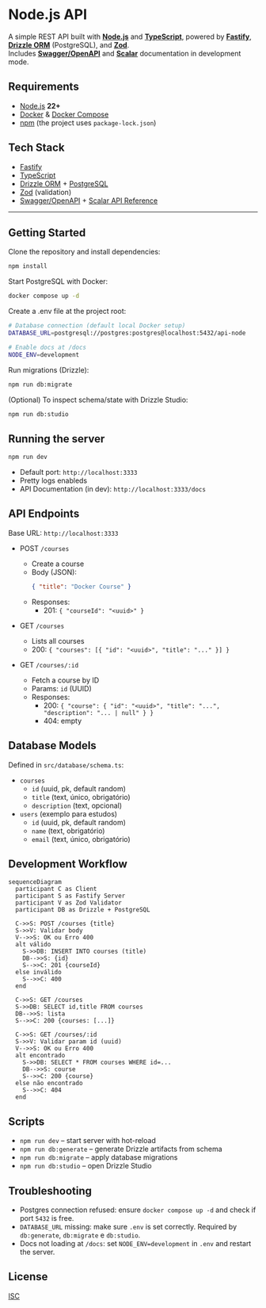 # Node.js API

A simple REST API built with **[Node.js](https://nodejs.org/)** and **[TypeScript](https://www.typescriptlang.org/)**, powered by **[Fastify](https://fastify.dev/)**, **[Drizzle ORM](https://orm.drizzle.team/)** (PostgreSQL), and **[Zod](https://zod.dev/)**.  
Includes **[Swagger/OpenAPI](https://swagger.io/)** and **[Scalar](https://github.com/scalar/scalar)** documentation in development mode.

## Requirements

- [Node.js](https://nodejs.org/) **22+**
- [Docker](https://www.docker.com/) & [Docker Compose](https://docs.docker.com/compose/)
- [npm](https://www.npmjs.com/) (the project uses `package-lock.json`)

## Tech Stack

- [Fastify](https://fastify.dev/)
- [TypeScript](https://www.typescriptlang.org/)
- [Drizzle ORM](https://orm.drizzle.team/) + [PostgreSQL](https://www.postgresql.org/)
- [Zod](https://zod.dev/) (validation)
- [Swagger/OpenAPI](https://swagger.io/) + [Scalar API Reference](https://github.com/scalar/scalar)

---

## Getting Started

Clone the repository and install dependencies:

```bash
npm install
```

Start PostgreSQL with Docker:

```bash
docker compose up -d
```

Create a .env file at the project root:

```bash
# Database connection (default local Docker setup)
DATABASE_URL=postgresql://postgres:postgres@localhost:5432/api-node

# Enable docs at /docs
NODE_ENV=development
```

Run migrations (Drizzle):

```bash
npm run db:migrate
```

(Optional) To inspect schema/state with Drizzle Studio:

```bash
npm run db:studio
```

## Running the server

```bash
npm run dev
```

- Default port: `http://localhost:3333`
- Pretty logs enableds
- API Documentation (in dev): `http://localhost:3333/docs`

## API Endpoints

Base URL: `http://localhost:3333`

- POST `/courses`

  - Create a course
  - Body (JSON):
    ```json
    { "title": "Docker Course" }
    ```
  - Responses:
    - 201: `{ "courseId": "<uuid>" }`

- GET `/courses`

  - Lists all courses
  - 200: `{ "courses": [{ "id": "<uuid>", "title": "..." }] }`

- GET `/courses/:id`
  - Fetch a course by ID
  - Params: `id` (UUID)
  - Responses:
    - 200: `{ "course": { "id": "<uuid>", "title": "...", "description": "... | null" } }`
    - 404: empty

## Database Models

Defined in `src/database/schema.ts`:

- `courses`
  - `id` (uuid, pk, default random)
  - `title` (text, único, obrigatório)
  - `description` (text, opcional)
- `users` (exemplo para estudos)
  - `id` (uuid, pk, default random)
  - `name` (text, obrigatório)
  - `email` (text, único, obrigatório)

## Development Workflow

```mermaid
sequenceDiagram
  participant C as Client
  participant S as Fastify Server
  participant V as Zod Validator
  participant DB as Drizzle + PostgreSQL

  C->>S: POST /courses {title}
  S->>V: Validar body
  V-->>S: OK ou Erro 400
  alt válido
    S->>DB: INSERT INTO courses (title)
    DB-->>S: {id}
    S-->>C: 201 {courseId}
  else inválido
    S-->>C: 400
  end

  C->>S: GET /courses
  S->>DB: SELECT id,title FROM courses
  DB-->>S: lista
  S-->>C: 200 {courses: [...]}

  C->>S: GET /courses/:id
  S->>V: Validar param id (uuid)
  V-->>S: OK ou Erro 400
  alt encontrado
    S->>DB: SELECT * FROM courses WHERE id=...
    DB-->>S: course
    S-->>C: 200 {course}
  else não encontrado
    S-->>C: 404
  end
```

## Scripts

- `npm run dev` – start server with hot-reload
- `npm run db:generate` – generate Drizzle artifacts from schema
- `npm run db:migrate` – apply database migrations
- `npm run db:studio` – open Drizzle Studio

## Troubleshooting

- Postgres connection refused: ensure `docker compose up -d` and check if port `5432` is free.
- `DATABASE_URL` missing: make sure `.env` is set correctly. Required by `db:generate`, `db:migrate` e `db:studio`.
- Docs not loading at `/docs`: set `NODE_ENV=development` in `.env` and restart the server.

## License

[ISC](./package.json)
